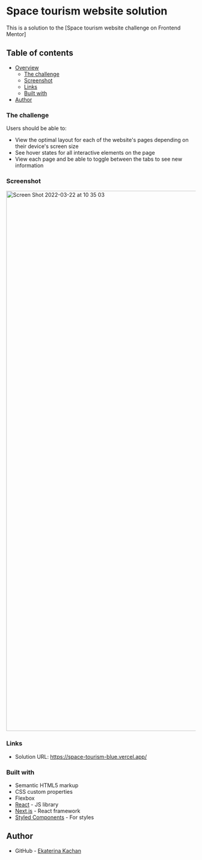 # Space tourism website solution

This is a solution to the [Space tourism website challenge on Frontend Mentor]

## Table of contents

- [Overview](#overview)
  - [The challenge](#the-challenge)
  - [Screenshot](#screenshot)
  - [Links](#links)
  - [Built with](#built-with)
- [Author](#author)

### The challenge

Users should be able to:

- View the optimal layout for each of the website's pages depending on their device's screen size
- See hover states for all interactive elements on the page
- View each page and be able to toggle between the tabs to see new information

### Screenshot
<img width="1436" alt="Screen Shot 2022-03-22 at 10 35 03" src="https://user-images.githubusercontent.com/70857908/159414851-8fd24386-bf21-4a6b-9cfa-782dccdc59bb.png">


### Links

- Solution URL: https://space-tourism-blue.vercel.app/


### Built with

- Semantic HTML5 markup
- CSS custom properties
- Flexbox
- [React](https://reactjs.org/) - JS library
- [Next.js](https://nextjs.org/) - React framework
- [Styled Components](https://styled-components.com/) - For styles

## Author

- GitHub - [Ekaterina Kachan](https://github.com/KaterinaKachann)
